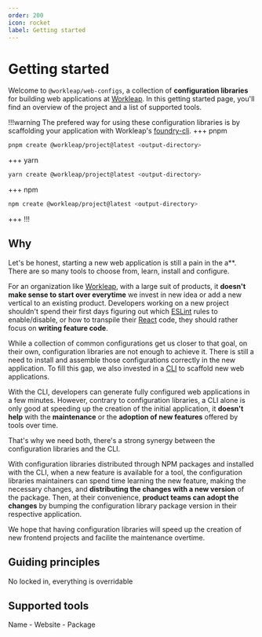 ```yaml
---
order: 200
icon: rocket
label: Getting started
---
```


# Getting started

Welcome to `@workleap/web-configs`, a collection of **configuration libraries** for building web applications at [Workleap](https://workleap.com/). In this getting started page, you'll find an overview of the project and a list of supported tools.

!!!warning The prefered way for using these configuration libraries is by scaffolding your application with Workleap's [foundry-cli](https://github.com/gsoft-inc/wl-foundry-cli).
+++ pnpm
```bash
pnpm create @workleap/project@latest <output-directory>
```
+++ yarn
```bash
yarn create @workleap/project@latest <output-directory>
```
+++ npm
```bash
npm create @workleap/project@latest <output-directory>
```
+++
!!!

## Why

Let's be honest, starting a new web application is still a pain in the a**. There are so many tools to choose from, learn, install and configure.

For an organization like [Workleap](https://workleap.com/), with a large suit of products, it **doesn't make sense to start over everytime** we invest in new idea or add a new vertical to an existing product. Developers working on a new project shouldn't spend their first days figuring out which [ESLint](https://eslint.org/) rules to enable/disable, or how to transpile their [React](https://react.dev/) code, they should rather focus on **writing feature code**.

While a collection of common configurations get us closer to that goal, on their own, configuration libraries are not enough to achieve it. There is still a need to install and assemble those configurations correctly in the new application. To fill this gap, we also invested in a [CLI]((https://github.com/gsoft-inc/wl-foundry-cli)) to scaffold new web applications.

With the CLI, developers can generate fully configured web applications in a few minutes. However, contrary to configuration libraries, a CLI alone is only good at speeding up the creation of the initial application, it **doesn't help** with the **maintenance** or the **adoption of new features** offered by tools over time.

That's why we need both, there's a strong synergy between the configuration libraries and the CLI.

With configuration libraries distributed through NPM packages and installed with the CLI, when a new feature is available for a tool, the configuration libraries maintainers can spend time learning the new feature, making the necessary changes, and **distributing the changes with a new version** of the package. Then, at their convenience, **product teams can adopt the changes** by bumping the configuration library package version in their respective application.

We hope that having configuration libraries will speed up the creation of new frontend projects and facilite the maintenance overtime.

## Guiding principles

No locked in, everything is overridable




## Supported tools

Name - Website - Package






